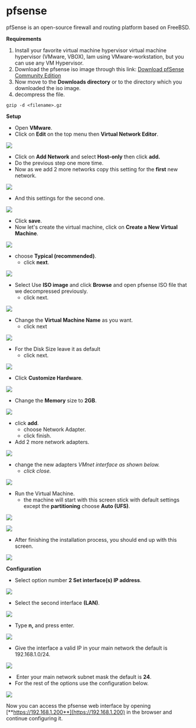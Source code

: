 # pfsense
pfSense is an open-source firewall and routing platform based on FreeBSD.

**Requirements**

1.  Install your favorite virtual machine hypervisor virtual machine hypervisor (VMware, VBOX), Iam using VMware-workstation, but you can use any VM Hypervisor.
2.  Download the pfsense iso image through this link: [Download pfSense Community Edition](https://www.pfsense.org/download/)
3.  Now move to the **Downloads directory** or to the directory which you downloaded the iso image.
4.  decompress the file.

```text-plain
gzip -d <filename>.gz
```

**Setup**

*   Open **VMware**.
*   Click on **Edit** on the top menu then **Virtual Network Editor**.

![](Images/pfsense/Screenshot%20from%202023-08-23%2007-)

*   Click on **Add Network** and select **Host-only** then click **add.**
*   Do the previous step one more time.
*   Now as we add 2 more networks copy this setting for the **first** new network.

![](Images/pfsense/1_Screenshot%20from%202023-08-23%2007-)

*   And this settings for the second one.

![](Images/pfsense/2_Screenshot%20from%202023-08-23%2007-)

*   Click **save**.
*   Now let's create the virtual machine, click on **Create a New Virtual Machine**.

![](Images/pfsense/Screenshot%20from%202023-08-21%2020-)

*   choose **Typical (recommended)**.
    *   click **next**.

![](Images/pfsense/1_Screenshot%20from%202023-08-21%2020-)

*   Select Use **ISO image** and click **Browse** and open pfsense ISO file that we decompressed previously.
    *   click next.

![](Images/pfsense/Screenshot%20from%202023-08-23%2008-)

*   Change the **Virtual Machine Name** as you want.
    *   click next

![](Images/pfsense/1_Screenshot%20from%202023-08-23%2008-)

*   For the Disk Size leave it as default
    *   click next.

![](Images/pfsense/2_Screenshot%20from%202023-08-23%2008-)

*   Click **Customize Hardware**.

![](Images/pfsense/3_Screenshot%20from%202023-08-23%2008-)

*   Change the **Memory** size to **2GB**.

![](Images/pfsense/4_Screenshot%20from%202023-08-23%2008-)

*   click **add**.
    *   choose Network Adapter.
    *   click finish.
*   Add 2 more network adapters.

![](Images/pfsense/5_Screenshot%20from%202023-08-23%2008-)

*   change the new adapters _VMnet interface as shown below._
    *   _click close._

![](Images/pfsense/6_Screenshot%20from%202023-08-23%2008-)

*   Run the Virtual Machine.
    *   the machine will start with this screen stick with default settings except the **partitioning** choose **Auto (UFS)**.

![](Images/pfsense/Screenshot%20from%202023-08-21%2021-)

![](Images/pfsense/1_Screenshot%20from%202023-08-21%2021-)

*   After finishing the installation process, you should end up with this screen.

![](Images/pfsense/2_Screenshot%20from%202023-08-21%2021-)

**Configuration**

*   Select option number **2 Set interface(s) IP address**.

![](Images/pfsense/Screenshot%20from%202023-08-23%2014-)

*   Select the second interface **(LAN)**.

![](Images/pfsense/1_Screenshot%20from%202023-08-23%2014-)

*   Type **n,** and press enter.

![](Images/pfsense/2_Screenshot%20from%202023-08-23%2014-)

*   Give the interface a valid IP in your main network the default is 192.168.1.0/24.

![](Images/pfsense/3_Screenshot%20from%202023-08-23%2014-)

*    Enter your main network subnet mask the default is **24**.
*   For the rest of the options use the configuration below.

![](Images/pfsense/4_Screenshot%20from%202023-08-23%2014-)

Now you can access the pfsense web interface by opening [**https://192.168.1.200**](https://192.168.1.200) in the browser and continue configuring it.